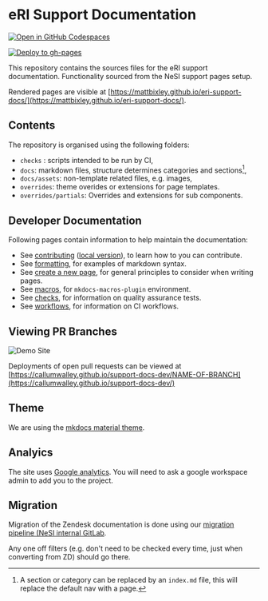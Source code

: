 # eRI Support Documentation

[![Open in GitHub Codespaces](https://github.com/codespaces/badge.svg)](https://codespaces.new/nesi/support-docs?quickstart=1)

[![Deploy to gh-pages](https://github.com/MattBixley/eri-support-docs/actions/workflows/deploy.yml/badge.svg?branch=main&event=deployment_status)](https://github.com/MattBixley/eri-support-docs/actions/workflows/deploy.yml)

This repository contains the sources files for the eRI support documentation. Functionality sourced from the NeSI support pages setup.

Rendered pages are visible at [https://mattbixley.github.io/eri-support-docs/](https://mattbixley.github.io/eri-support-docs/).

## Contents

The repository is organised using the following folders:

- `checks` : scripts intended to be run by CI,
- `docs`: markdown files, structure determines categories and sections[^1],
- `docs/assets`: non-template related files, e.g. images,
- `overrides`: theme overides or extensions for page templates.
- `overrides/partials`: Overrides and extensions for sub components.

[^1]: A section or category can be replaced by an `index.md` file, this will replace the default nav with a page.

## Developer Documentation

Following pages contain information to help maintain the documentation:

- See [contributing](https://nesi.github.io/support-docs/CONTRIBUTING) ([local version](docs/CONTRIBUTING.md)), to learn how to you can contribute.
- See [formatting](https://nesi.github.io/support-docs/FORMAT), for examples of markdown syntax.
- See [create a new page](https://nesi.github.io/support-docs/NEWPAGE), for general principles to consider when writing pages.
- See [macros](https://nesi.github.io/support-docs/MACROS), for `mkdocs-macros-plugin` environment.
- See [checks](checks/README.md), for information on quality assurance tests.
- See [workflows](.github/workflows/README.md), for information on CI workflows.

## Viewing PR Branches

![Demo Site](https://github.com/CallumWalley/support-docs-dev/actions/workflows/deploy.yml/badge.svg)

Deployments of open pull requests can be viewed at [https://callumwalley.github.io/support-docs-dev/NAME-OF-BRANCH](https://callumwalley.github.io/support-docs-dev/)

## Theme

We are using the [mkdocs material theme](https://squidfunk.github.io/mkdocs-material/).

## Analyics

The site uses [Google analytics](https://analytics.google.com/analytics/web/#/p424742084). You will need to ask a google workspace admin to add you to the project.

## Migration

Migration of the Zendesk documentation is done using our [migration pipeline (NeSI internal GitLab](https://git.hpcf.nesi.org.nz/cwal219/migratedocs).

Any one off filters (e.g. don't need to be checked every time, just when converting from ZD) should go there.
